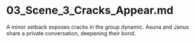# 03_Scene_3_Cracks_Appear.md
A minor setback exposes cracks in the group dynamic. Asuna and Janus share a private conversation, deepening their bond.

